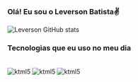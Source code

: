 ### Olá! Eu sou o Leverson Batista✌

![Leverson GitHub stats](https://github-readme-stats.vercel.app/api?username=DevLevs&show_icons=true&theme=dracula)

### Tecnologias que eu uso no meu dia

<div style="display: inline_block"><br/>
  <img align="center" alt="ktml5" src="https://img.shields.io/badge/HTML5-E34F26?style=for-the-badge&logo=html5&logoColor=white" />
  <img align="center" alt="ktml5" src="https://img.shields.io/badge/CSS3-1572B6?style=for-the-badge&logo=css3&logoColor=white" />
  <img align="center" alt="ktml5" src="https://img.shields.io/badge/JavaScript-F7DF1E?style=for-the-badge&logo=javascript&logoColor=black" />
</div
